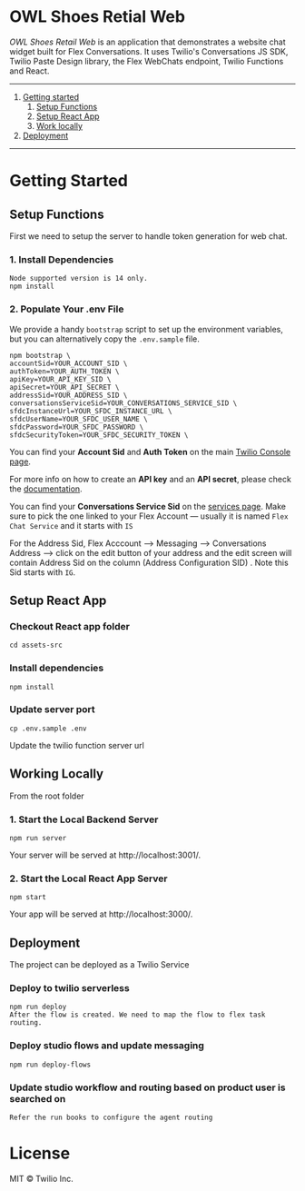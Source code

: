 # OWL Shoes Retial Web


_OWL Shoes Retail Web_ is an application that demonstrates a website chat widget built for Flex Conversations. It uses Twilio's Conversations JS SDK, Twilio Paste Design library, the Flex WebChats endpoint, Twilio Functions and React.

---

1. [Getting started](#Getting-started)
   1. [Setup Functions](#Setup-functions)
   2. [Setup React App](#Setup-react-app)
   3. [Work locally](#Work-locally)
2. [Deployment](#Deployment)

---

# Getting Started

## Setup Functions

First we need to setup the server to handle token generation for web chat.

### 1. Install Dependencies

```
Node supported version is 14 only.
npm install
```

### 2. Populate Your .env File

We provide a handy `bootstrap` script to set up the environment variables, but you can alternatively copy the `.env.sample` file.

```shell
npm bootstrap \
accountSid=YOUR_ACCOUNT_SID \
authToken=YOUR_AUTH_TOKEN \
apiKey=YOUR_API_KEY_SID \
apiSecret=YOUR_API_SECRET \
addressSid=YOUR_ADDRESS_SID \
conversationsServiceSid=YOUR_CONVERSATIONS_SERVICE_SID \
sfdcInstanceUrl=YOUR_SFDC_INSTANCE_URL \
sfdcUserName=YOUR_SFDC_USER_NAME \
sfdcPassword=YOUR_SFDC_PASSWORD \
sfdcSecurityToken=YOUR_SFDC_SECURITY_TOKEN \
```
You can find your **Account Sid** and **Auth Token** on the main [Twilio Console page](https://console.twilio.com/).

For more info on how to create an **API key** and an **API secret**, please check the [documentation](https://www.twilio.com/docs/glossary/what-is-an-api-key#how-can-i-create-api-keys).

You can find your **Conversations Service Sid** on the [services page](https://console.twilio.com/us1/develop/conversations/manage/services?frameUrl=%2Fconsole%2Fconversations%2Fservices%3Fx-target-region%3Dus1). Make sure to pick the one linked to your Flex Account — usually it is named `Flex Chat Service` and it starts with `IS`

For the Address Sid, Flex Acccount --> Messaging --> Conversations Address --> click on the edit button of your address and the edit screen will contain Address Sid on the column (Address Configuration SID) . Note this Sid starts with `IG`.

## Setup React App

### Checkout React app folder

```
cd assets-src
```

### Install dependencies

```
npm install
```
### Update server port

```
cp .env.sample .env
```

Update the twilio function server url

## Working Locally

From the root folder
### 1. Start the Local Backend Server

```shell
npm run server
```
Your server will be served at http://localhost:3001/.


### 2. Start the Local React App Server

```shell
npm start
```

Your app will be served at http://localhost:3000/.
## Deployment

The project can be deployed as a Twilio Service

### Deploy to twilio serverless

```
npm run deploy
After the flow is created. We need to map the flow to flex task routing. 
```

### Deploy studio flows and update messaging

```
npm run deploy-flows
```

### Update studio workflow and routing based on product user is searched on

```
Refer the run books to configure the agent routing
```

# License

MIT © Twilio Inc.
